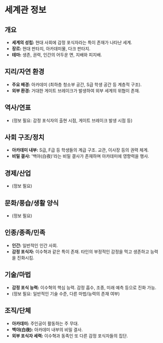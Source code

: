 # 세계관 정보

## 개요
*   **세계의 성립:** 현대 사회에 감정 포식자라는 특이 존재가 나타난 세계.
*   **장르:** 현대 판타지, 아카데미물, 다크 판타지.
*   **테마:** 생존, 권력, 인간의 어두운 면, 지배와 피지배.

## 지리/자연 환경
*   **주요 배경:** 아카데미 (최하층 청소부 공간, S급 학생 공간 등 계층적 구조).
*   **외부 환경:** 거대한 게이트 브레이크가 발생하여 외부 세계의 위협이 존재.

## 역사/연표
*   (정보 필요: 감정 포식자의 출현 시점, 게이트 브레이크 발생 시점 등)

## 사회 구조/정치
*   **아카데미 내부:** S급, F급 등 학생들의 계급 구조. 교관, 이사장 등의 권력 체계.
*   **비밀 결사:** '백야(白夜)'라는 비밀 결사가 존재하며 아카데미에 영향력을 행사.

## 경제/산업
*   (정보 필요)

## 문화/풍습/생활 양식
*   (정보 필요)

## 인종/종족/민족
*   **인간:** 일반적인 인간 사회.
*   **감정 포식자:** 이수혁과 같은 특이 존재. 타인의 부정적인 감정을 먹고 생존하고 능력을 진화시킴.

## 기술/마법
*   **감정 포식 능력:** 이수혁의 핵심 능력. 감정 흡수, 조종, 미래 예측 등으로 진화 가능.
*   (정보 필요: 일반적인 기술 수준, 다른 마법/능력의 존재 여부)

## 조직/단체
*   **아카데미:** 주인공이 활동하는 주 무대.
*   **백야(白夜):** 아카데미 내부의 비밀 결사.
*   **외부 포식자 세력:** 이수혁과 동족인 또 다른 감정 포식자들의 집단.